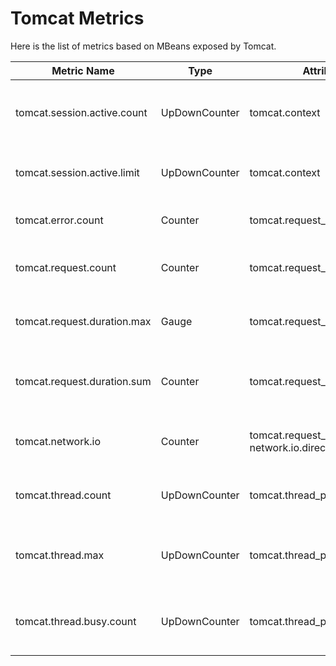 # Tomcat Metrics

Here is the list of metrics based on MBeans exposed by Tomcat.

| Metric Name                 | Type          | Attributes                                          | Description                                |
|-----------------------------|---------------|-----------------------------------------------------|--------------------------------------------|
| tomcat.session.active.count | UpDownCounter | tomcat.context                                      | The number of currently active sessions.   |
| tomcat.session.active.limit | UpDownCounter | tomcat.context                                      | Maximum number of active sessions.         |
| tomcat.error.count          | Counter       | tomcat.request_processor.name                       | The number of errors.                      |
| tomcat.request.count        | Counter       | tomcat.request_processor.name                       | The number of requests processed.          |
| tomcat.request.duration.max | Gauge         | tomcat.request_processor.name                       | The longest request processing time.       |
| tomcat.request.duration.sum | Counter       | tomcat.request_processor.name                       | Total time of processing all requests.     |
| tomcat.network.io           | Counter       | tomcat.request_processor.name, network.io.direction | The number of bytes transmitted.           |
| tomcat.thread.count         | UpDownCounter | tomcat.thread_pool.name                             | Total thread count of the thread pool.     |
| tomcat.thread.max           | UpDownCounter | tomcat.thread_pool.name                             | Maximum thread count of the thread pool.   |
| tomcat.thread.busy.count    | UpDownCounter | tomcat.thread_pool.name                             | Number of busy threads in the thread pool. |
